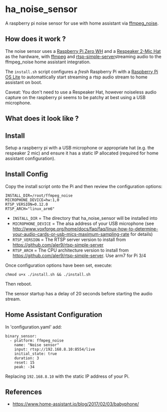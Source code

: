 # ha_noise_sensor

A raspberry pi noise sensor for use with home assistant via [ffmpeg_noise](https://www.home-assistant.io/integrations/ffmpeg_noise/).

## How does it work ?

The noise sensor uses a [Raspberry Pi Zero WH](https://thepihut.com/products/raspberry-pi-zero-wh-with-pre-soldered-header) and a [Respeaker 2-Mic Hat](https://wiki.seeedstudio.com/ReSpeaker_2_Mics_Pi_HAT/) as the hardware, with [ffmpeg](https://ffmpeg.org/) and [rtsp-simple-server](https://github.com/aler9/rtsp-simple-server)streaming audio to the ffmpeg_noise home assistant integration.

The `install.sh` script configures a *fresh* Raspberry Pi with a [Raspberry Pi OS Lite](https://www.raspberrypi.org/downloads/raspberry-pi-os/) to automattically start streaming a rtsp audio stream to home assistant on boot.

Caveat: You don't need to use a Respeaker Hat, however noiseless audio capture on the raspberry pi seems to be patchy at best using a USB microphone.

## What does it look like ?



## Install

Setup a raspberry pi with a USB microphone or appropriate hat (e.g. the respeaker 2 mic) and ensure it has a static IP allocated (required for home assistant configuration).

## Install Config

Copy the install script onto the Pi and then review the configuration options:

```
INSTALL_DIR=/root/ffmpeg_noise
MICROPHONE_DEVICE=hw:1,0
RTSP_VERSION=0.12.0
RTSP_ARCH="linux_arm6"
```

* `INSTALL_DIR` = The directory that ha_noise_sensor will be installed into
* `MICROPHONE_DEVICE` = The alsa address of your USB microphone (see http://www.voxforge.org/home/docs/faq/faq/linux-how-to-determine-your-audio-cards-or-usb-mics-maximum-sampling-rate for details)
* `RTSP_VERSION` = The RTSP server version to install from https://github.com/aler9/rtsp-simple-server
* `RTSP_ARCH` = The CPU architecture version to install from https://github.com/aler9/rtsp-simple-server.  Use arm7 for Pi 3/4

Once configuration options have been set, execute:

`chmod u+x ./install.sh && ./install.sh`

Then reboot.

The sensor startup has a delay of 20 seconds before starting the audio stream.

## Home Assistant Configuration

In 'configuration.yaml' add:

```
binary_sensor:
  - platform: ffmpeg_noise
    name: "Noise sensor"
    input: rtsp://192.168.8.10:8554/live
    initial_state: true
    duration: 3
    reset: 15
    peak: -34
```

Replacing `192.168.8.10` with the static IP address of your Pi.

## References

* https://www.home-assistant.io/blog/2017/02/03/babyphone/
